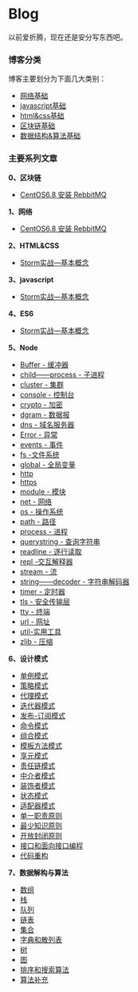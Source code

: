 # Blog 
以前爱折腾，现在还是安分写东西吧。
### 博客分类
博客主要划分为下面几大类别：
* [网络基础]()
* [javascript基础]()
* [html&css基础]()
* [区块链基础]()
* [数据结构&算法基础]()



### 主要系列文章

**0、区块链**

- [CentOS6.8 安装 RebbitMQ]()

**1、网络**

- [CentOS6.8 安装 RebbitMQ]()

**2、HTML&CSS**

- [Storm实战—基本概念]()

**3、javascript**

- [Storm实战—基本概念]()

**4、ES6**

- [Storm实战—基本概念]()


**5、Node**

- [Buffer - 缓冲器]()
- [child——process - 子进程]()
- [cluster - 集群]()
- [console - 控制台]()
- [crypto - 加密]()
- [dgram - 数据报]()
- [dns - 域名服务器]()
- [ Error - 异常]()
- [events - 事件]()
- [fs -文件系统]()
- [global - 全局变量]()
- [http]()
- [https]()
- [module - 模块]()
- [net - 网络]()
- [os - 操作系统]()
- [path - 路径]()
- [process - 进程]()
- [querystring - 查询字符串]()
- [readline - 逐行读取]()
- [repl -交互解释器]()
- [stream - 流]()
- [string——decoder - 字符串解码器]()
- [timer - 定时器]()
- [tls - 安全传输层]()
- [tty - 终端]()
- [url - 网址]()
- [util-实用工具]()
- [zlib - 压缩]()

**6、设计模式**

- [单例模式]()
- [策略模式]()
- [代理模式]()
- [迭代器模式]()
- [发布-订阅模式]()
- [命令模式]()
- [组合模式]()
- [模板方法模式]()
- [享元模式]()
- [责任链模式]()
- [中介者模式]()
- [装饰者模式]()
- [状态模式]()
- [适配器模式]()
- [单一职责原则]()
- [最少知识原则]()
- [开放封闭原则]()
- [接口和面向接口编程]()
- [代码重构]()

**7、数据解构与算法**

- [数组]()
- [栈]()
- [队列]()
- [链表]()
- [集合]()
- [字典和散列表]()
- [树]()
- [图]()
- [排序和搜索算法]()
- [算法补充]()

